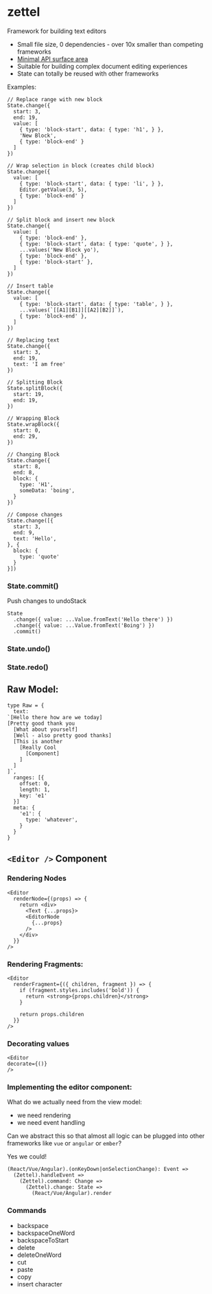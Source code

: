 # zettel

Framework for building text editors

- Small file size, 0 dependencies - over 10x smaller than competing frameworks
- [Minimal API surface area](https://www.youtube.com/watch?v=4anAwXYqLG8)
- Suitable for building complex document editing experiences
- State can totally be reused with other frameworks

Examples:

```tsx
// Replace range with new block
State.change({
  start: 3,
  end: 19,
  value: [
    { type: 'block-start', data: { type: 'h1', } },
    'New Block',
    { type: 'block-end' }
  ]
})

// Wrap selection in block (creates child block)
State.change({
  value: [
    { type: 'block-start', data: { type: 'li', } },
    Editor.getValue(3, 5),
    { type: 'block-end' }
  ]
})

// Split block and insert new block
State.change({
  value: [
    { type: 'block-end' },
    { type: 'block-start', data: { type: 'quote', } },
    ...values('New Block yo'),
    { type: 'block-end' },
    { type: 'block-start' },
  ]
})

// Insert table
State.change({
  value: [
    { type: 'block-start', data: { type: 'table', } },
    ...values(`[[A1][B1]][[A2][B2]]`),
    { type: 'block-end' },
  ]
})

// Replacing text
State.change({
  start: 3,
  end: 19,
  text: 'I am free'
})

// Splitting Block
State.splitBlock({
  start: 19,
  end: 19,
})

// Wrapping Block
State.wrapBlock({
  start: 0,
  end: 29,
})

// Changing Block
State.change({
  start: 8,
  end: 8,
  block: {
    type: 'H1',
    someData: 'boing',
  }
})

// Compose changes
State.change([{
  start: 3,
  end: 9,
  text: 'Hello',
}, {
  block: {
    type: 'quote'
  }
}])
```

### State.commit()

Push changes to undoStack

```tsx
State
  .change({ value: ...Value.fromText('Hello there') })
  .change({ value: ...Value.fromText('Boing') })
  .commit()
```

### State.undo()

### State.redo()

## Raw Model:

```tsx
type Raw = {
  text:
`[Hello there how are we today]
[Pretty good thank you
  [What about yourself]
  [Well - also pretty good thanks]
  [This is another
    [Really Cool
      [Component]
    ]
  ]
]`,
  ranges: [{
    offset: 0,
    length: 1,
    key: 'e1'
  }]
  meta: {
    'e1': {
      type: 'whatever',
    }
  }
}
```

## `<Editor />` Component

### Rendering Nodes

```tsx
<Editor
  renderNode={(props) => {
    return <div>
      <Text {...props}>
      <EditorNode
        {...props}
      />
    </div>
  }}
/>
```

### Rendering Fragments:

```tsx
<Editor
  renderFragment={({ children, fragment }) => {
    if (fragment.styles.includes('bold')) {
      return <strong>{props.children}</strong>
    }

    return props.children
  }}
/>
```

### Decorating values

```tsx
<Editor
decorate={()}
/>
```


### Implementing the editor component:

What do we actually need from the view model:

- we need rendering
- we need event handling

Can we abstract this so that almost all logic can be plugged into other frameworks like `vue` or `angular` or `ember`?

Yes we could!

```
(React/Vue/Angular).(onKeyDown|onSelectionChange): Event =>
  (Zettel).handleEvent =>
    (Zettel).command: Change =>
      (Zettel).change: State =>
        (React/Vue/Angular).render
```

### Commands

- backspace
- backspaceOneWord
- backspaceToStart
- delete
- deleteOneWord
- cut
- paste
- copy
- insert character


